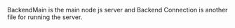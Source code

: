 BackendMain is the main node js server and Backend Connection is another file for running the server.
